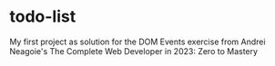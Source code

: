 # todo-list
My first project as solution for the DOM Events exercise from Andrei Neagoie's The Complete Web Developer in 2023: Zero to Mastery
